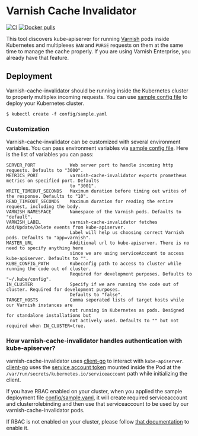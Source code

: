 # Varnish Cache Invalidator
[![CI](https://github.com/bilalcaliskan/varnish-cache-invalidator/workflows/CI/badge.svg?event=push)](https://github.com/bilalcaliskan/varnish-cache-invalidator/actions?query=workflow%3ACI)
[![Docker pulls](https://img.shields.io/docker/pulls/bilalcaliskan/varnish-cache-invalidator)](https://hub.docker.com/r/bilalcaliskan/varnish-cache-invalidator/)

This tool discovers kube-apiserver for running [Varnish](https://github.com/varnishcache/varnish-cache) pods inside 
Kubernetes and multiplexes `BAN` and `PURGE` requests on them at the same time to manage the cache properly. If you are 
using Varnish Enterprise, you already have that feature.

## Deployment
Varnish-cache-invalidator should be running inside the Kubernetes cluster to properly multiplex incoming requests. 
You can use [sample config file](config/sample.yaml) to deploy your Kubernetes cluster.

```shell
$ kubectl create -f config/sample.yaml
```

### Customization
Varnish-cache-invalidator can be customized with several environment variables. You can pass environment variables 
via [sample config file](config/sample.yaml). Here is the list of variables you can pass:

```
SERVER_PORT             Web server port to handle incoming http requests. Defaults to "3000".
METRICS_PORT            varnish-cache-invalidator exports prometheus metrics on specified port. Defaults 
                        to "3001".
WRITE_TIMEOUT_SECONDS   Maximum duration before timing out writes of the response. Defaults to "10".
READ_TIMEOUT_SECONDS    Maximum duration for reading the entire request, including the body.
VARNISH_NAMESPACE       Namespace of the Varnish pods. Defaults to "default".
VARNISH_LABEL           varnish-cache-invalidator fetches Add/Update/Delete events from kube-apiserver. 
                        Label will help us choosing correct Varnish pods. Defaults to "app=varnish".
MASTER_URL              Additional url to kube-apiserver. There is no need to specify anything here 
                        since we are using serviceAccount to access kube-apiserver. Defaults to "".
KUBE_CONFIG_PATH        Kubeconfig path to access to cluster while running the code out of cluster. 
                        Required for development purposes. Defaults to "~/.kube/config".
IN_CLUSTER              Specify if we are running the code out of cluster. Required for development purposes. 
                        Defaults to "false".
TARGET_HOSTS            Comma seperated lists of target hosts while our Varnish instances are 
                        not running in Kubernetes as pods. Designed for standalone installations but 
                        not actively used. Defaults to "" but not required when IN_CLUSTER=true.
```


### How varnish-cache-invalidator handles authentication with kube-apiserver?

varnish-cache-invalidator uses [client-go](https://github.com/kubernetes/client-go) to interact 
with `kube-apiserver`. [client-go](https://github.com/kubernetes/client-go) uses the [service account token](https://kubernetes.io/docs/tasks/configure-pod-container/configure-service-account/) 
mounted inside the Pod at the `/var/run/secrets/kubernetes.io/serviceaccount` path while initializing the client.

If you have RBAC enabled on your cluster, when you applied the sample deployment file [config/sample.yaml](config/sample.yaml), 
it will create required serviceaccount and clusterrolebinding and then use that serviceaccount to be used 
by our varnish-cache-invalidator pods.

If RBAC is not enabled on your cluster, please follow [that documentation](https://kubernetes.io/docs/reference/access-authn-authz/rbac/) to enable it.
